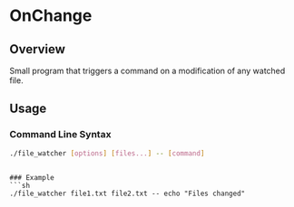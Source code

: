 # OnChange

## Overview

Small program that triggers a command on a modification of any watched file.

## Usage

### Command Line Syntax

```sh
./file_watcher [options] [files...] -- [command]
```
```
```
```
### Example
```sh
./file_watcher file1.txt file2.txt -- echo "Files changed"
```
```
```
